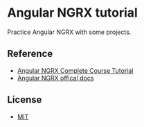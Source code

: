 # Angular NGRX tutorial

Practice Angular NGRX with some projects.

## Reference

- [Angular NGRX Complete Course Tutorial](https://www.youtube.com/playlist?list=PL_euSNU_eLbdg0gKbR8zmVJb4xLgHR7BX)
- [Angular NGRX offical docs](https://ngrx.io/docs)

## License

- [MIT](https://choosealicense.com/licenses/mit/)
